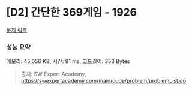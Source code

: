 # [D2] 간단한 369게임 - 1926 

[문제 링크](https://swexpertacademy.com/main/code/problem/problemDetail.do?contestProbId=AV5PTeo6AHUDFAUq) 

### 성능 요약

메모리: 45,056 KB, 시간: 91 ms, 코드길이: 353 Bytes



> 출처: SW Expert Academy, https://swexpertacademy.com/main/code/problem/problemList.do